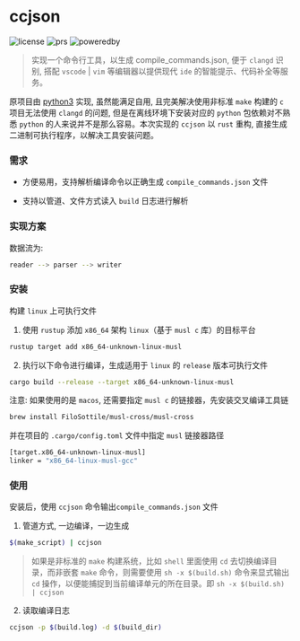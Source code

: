 # ccjson 

![license](https://img.shields.io/badge/license-MIT-orange)
![prs](https://img.shields.io/badge/PRs-welcome-brightgreen)
![poweredby](https://img.shields.io/badge/powered%20by-qufeiyan-red)

> 实现一个命令行工具，以生成 compile_commands.json, 便于 `clangd` 识别, 搭配 `vscode` | `vim` 等编辑器以提供现代 `ide` 的智能提示、代码补全等服务。

原项目由 [python3](https://github.com/qufeiyan/compilecmds) 实现, 虽然能满足自用, 且完美解决使用非标准 `make` 构建的 `c` 项目无法使用 `clangd` 的问题, 但是在离线环境下安装对应的 `python` 包依赖对不熟悉 `python` 的人来说并不是那么容易。本次实现的 `ccjson` 以 `rust` 重构, 直接生成二进制可执行程序，以解决工具安装问题。

### 需求

- 方便易用，支持解析编译命令以正确生成 `compile_commands.json` 文件

- 支持以管道、文件方式读入 `build` 日志进行解析

### 实现方案

数据流为:

```bash
reader --> parser --> writer 
```

### 安装

构建 `linux` 上可执行文件

1. 使用 `rustup` 添加 `x86_64` 架构 `linux`（基于 `musl c` 库）的目标平台

```bash
rustup target add x86_64-unknown-linux-musl
```
2.  执行以下命令进行编译，生成适用于 `linux` 的 `release` 版本可执行文件

```bash
cargo build --release --target x86_64-unknown-linux-musl
```

注意: 如果使用的是 `macos`, 还需要指定 `musl c` 的链接器，先安装交叉编译工具链

```bash
brew install FiloSottile/musl-cross/musl-cross
```

并在项目的 `.cargo/config.toml` 文件中指定 `musl` 链接器路径

```bash
[target.x86_64-unknown-linux-musl]
linker = "x86_64-linux-musl-gcc"
```

### 使用

安装后，使用 `ccjson` 命令输出`compile_commands.json` 文件

1. 管道方式, 一边编译，一边生成

```bash
$(make_script) | ccjson 
```
> 如果是非标准的 `make` 构建系统，比如 `shell` 里面使用 `cd` 去切换编译目录，而非嵌套 `make` 命令，则需要使用 `sh -x $(build.sh)` 命令来显式输出 `cd` 操作，以便能捕捉到当前编译单元的所在目录。即 `sh -x $(build.sh) | ccjson`

2. 读取编译日志

```bash
ccjson -p $(build.log) -d $(build_dir)
```

